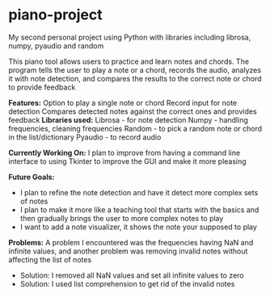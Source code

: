 # piano-project
My second personal project using Python with libraries including librosa, numpy, pyaudio and random

This piano tool allows users to practice and learn notes and chords. The program tells the user to play a note or a chord, records the audio, analyzes it with note detection, and compares the results to the correct note or chord to provide feedback

**Features:** 
  Option to play a single note or chord
  Record input for note detection
  Compares detected notes against the correct ones and provides feedback
**Libraries used:**
  Librosa - for note detection
  Numpy - handling frequencies, cleaning frequencies
  Random - to pick a random note or chord in the list/dictionary
  Pyaudio - to record audio

**Currently Working On:** 
  I plan to improve from having a command line interface to using Tkinter to improve the GUI and make it more pleasing
  
**Future Goals:** 
  * I plan to refine the note detection and have it detect more complex sets of notes
  * I plan to make it more like a teaching tool that starts with the basics and then gradually brings the user to more complex notes to play
  * I want to add a note visualizer, it shows the note your supposed to play 

**Problems:** 
  A problem I encountered was the frequencies having NaN and infinite values, and another problem was removing invalid notes without affecting the list of notes
  * Solution: I removed all NaN values and set all infinite values to zero
  * Solution: I used list comprehension to get rid of the invalid notes
